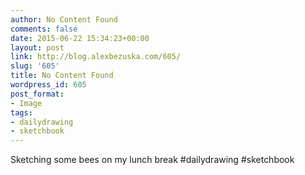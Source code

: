 ```yaml
---
author: No Content Found
comments: false
date: 2015-06-22 15:34:23+00:00
layout: post
link: http://blog.alexbezuska.com/605/
slug: '605'
title: No Content Found
wordpress_id: 605
post_format:
- Image
tags:
- dailydrawing
- sketchbook
---
```


Sketching some bees on my lunch break #dailydrawing #sketchbook
